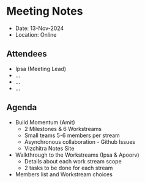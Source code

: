# Meeting Notes

- Date: 13-Nov-2024
- Location: Online

## Attendees

- Ipsa (Meeting Lead)
- ...
- ...
- ...


## Agenda

- Build Momentum (Amit)
  - 2 Milestones & 6 Workstreams
  - Small teams 5-6 members per stream
  - Asynchronous collaboration - Github Issues
  - Vizchitra Notes Site
- Walkthrough to the Workstreams (Ipsa & Apoorv)
  - Details about each work stream scope
  - 2 tasks to be done for each stream
- Members list and Workstream choices
